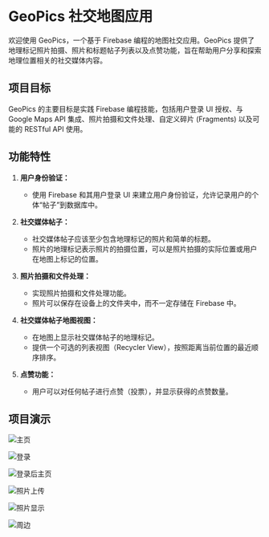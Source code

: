 # GeoPics 社交地图应用

欢迎使用 GeoPics，一个基于 Firebase 编程的地图社交应用。GeoPics 提供了地理标记照片拍摄、照片和标题帖子列表以及点赞功能，旨在帮助用户分享和探索地理位置相关的社交媒体内容。

## 项目目标

GeoPics 的主要目标是实践 Firebase 编程技能，包括用户登录 UI 授权、与 Google Maps API 集成、照片拍摄和文件处理、自定义碎片 (Fragments) 以及可能的 RESTful API 使用。

## 功能特性

1. **用户身份验证：**
   - 使用 Firebase 和其用户登录 UI 来建立用户身份验证，允许记录用户的个体“帖子”到数据库中。

2. **社交媒体帖子：**
   - 社交媒体帖子应该至少包含地理标记的照片和简单的标题。
   - 照片的地理标记表示照片的拍摄位置，可以是照片拍摄的实际位置或用户在地图上标记的位置。

3. **照片拍摄和文件处理：**
   - 实现照片拍摄和文件处理功能。
   - 照片可以保存在设备上的文件夹中，而不一定存储在 Firebase 中。

4. **社交媒体帖子地图视图：**
   - 在地图上显示社交媒体帖子的地理标记。
   - 提供一个可选的列表视图（Recycler View），按照距离当前位置的最近顺序排序。

5. **点赞功能：**
   - 用户可以对任何帖子进行点赞（投票），并显示获得的点赞数量。

## 项目演示

![主页](https://github.com/cyclic-group/GeoPics/assets/129709096/df58d678-fc9f-40d3-b201-fe409dd024be)

![登录](https://github.com/cyclic-group/GeoPics/assets/129709096/879468f5-05cb-4b0e-8474-0a3e9a463a8b)

![登录后主页](https://github.com/cyclic-group/GeoPics/assets/129709096/7297cfae-d942-43b1-9bbb-85ba19325d1e)

![照片上传](https://github.com/cyclic-group/GeoPics/assets/129709096/b9a6a64f-73dd-4a4a-b9da-1cfe1443b13b)

![照片显示](https://github.com/cyclic-group/GeoPics/assets/129709096/b39bb773-a381-41ee-8f62-98f75bd3f49f)

![周边](https://github.com/cyclic-group/GeoPics/assets/129709096/e4c6fc2f-d1e2-4de7-8595-78786c6d4f58)
